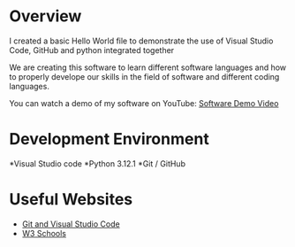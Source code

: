 # Overview

I created a basic Hello World file to demonstrate the use of Visual Studio Code, GitHub and python integrated together

We are creating this software to learn different software languages and how to properly develope our skills in the field of software and different coding languages.

You can watch a demo of my software on YouTube: [Software Demo Video](https://youtu.be/_I9RcPbpRpQ)

# Development Environment

*Visual Studio code
*Python 3.12.1
*Git /  GitHub

# Useful Websites

* [Git and Visual Studio Code](https://github.com/)
* [W3 Schools](https://www.w3schools.com/)